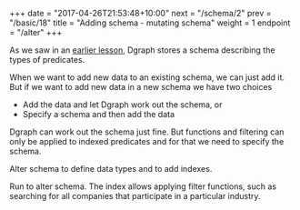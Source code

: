 +++
date = "2017-04-26T21:53:48+10:00"
next = "/schema/2"
prev = "/basic/18"
title = "Adding schema - mutating schema"
weight = 1
endpoint = "/alter"
+++

As we saw in an [earlier lesson](/basic/3/), Dgraph stores a schema describing the types of predicates.

When we want to add new data to an existing schema, we can just add it.  But if we want to add new data in a new schema we have two choices

* Add the data and let Dgraph work out the schema, or
* Specify a schema and then add the data

Dgraph can work out the schema just fine.  But functions and filtering
can only be applied to indexed predicates and for that we need to specify the schema.

Alter schema to define data types and to add indexes.

Run to alter schema.  The index allows applying filter functions,
such as searching for all companies that participate in a particular
industry.
